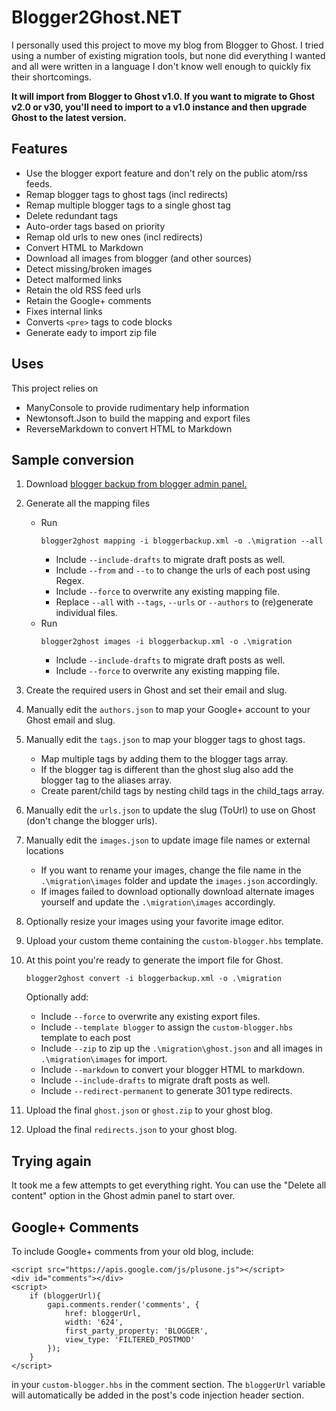 # Blogger2Ghost.NET

I personally used this project to move my blog from Blogger to Ghost. I tried using a number of 
existing migration tools, but none did everything I wanted and all were written in a language I 
don't know well enough to quickly fix their shortcomings.

**It will import from Blogger to Ghost v1.0. If you want to migrate to Ghost v2.0 or v30, you'll need to import to a v1.0 instance and then upgrade Ghost to the latest version.**

## Features

 - Use the blogger export feature and don't rely on the public atom/rss feeds.
 - Remap blogger tags to ghost tags (incl redirects)
 - Remap multiple blogger tags to a single ghost tag
 - Delete redundant tags
 - Auto-order tags based on priority
 - Remap old urls to new ones (incl redirects)
 - Convert HTML to Markdown
 - Download all images from blogger (and other sources)
 - Detect missing/broken images
 - Detect malformed links
 - Retain the old RSS feed urls
 - Retain the Google+ comments
 - Fixes internal links
 - Converts `<pre>` tags to code blocks
 - Generate eady to import zip file

## Uses

This project relies on 

 - ManyConsole to provide rudimentary help information
 - Newtonsoft.Json to build the mapping and export files
 - ReverseMarkdown to convert HTML to Markdown

## Sample conversion

 1. Download [blogger backup from blogger admin panel.](https://www.blogger.com/blogger.g#othersettings)
 2. Generate all the mapping files
    * Run 
       ```
      blogger2ghost mapping -i bloggerbackup.xml -o .\migration --all
      ```
       * Include `--include-drafts` to migrate draft posts as well.
       * Include `--from` and `--to` to change the urls of each post using Regex.
       * Include `--force` to overwrite any existing mapping file.
       * Replace `--all` with `--tags`, `--urls` or `--authors` to (re)generate individual files.
    * Run 
       ```
      blogger2ghost images -i bloggerbackup.xml -o .\migration
      ```
       * Include `--include-drafts` to migrate draft posts as well.
       * Include `--force` to overwrite any existing mapping file.
 3. Create the required users in Ghost and set their email and slug.
 4. Manually edit the `authors.json` to map your Google+ account to your Ghost email and slug.
 5. Manually edit the `tags.json` to map your blogger tags to ghost tags.
    * Map multiple tags by adding them to the blogger tags array.
    * If the blogger tag is different than the ghost slug also add the blogger tag to the aliases array.
    * Create parent/child tags by nesting child tags in the child_tags array.
 6. Manually edit the `urls.json` to update the slug (ToUrl) to use on Ghost (don't change the blogger urls).
 7. Manually edit the `images.json` to update image file names or external locations
    * If you want to rename your images, change the file name in the `.\migration\images` folder and update the `images.json` accordingly.
    * If images failed to download optionally download alternate images yourself and update the `.\migration\images` accordingly.
 8. Optionally resize your images using your favorite image editor.
 9. Upload your custom theme containing the `custom-blogger.hbs` template.
 9. At this point you're ready to generate the import file for Ghost.
    
    ```
    blogger2ghost convert -i bloggerbackup.xml -o .\migration 
    ```    

    Optionally add:
     * Include `--force` to overwrite any existing export files.
     * Include `--template blogger` to assign the `custom-blogger.hbs` template to each post
     * Include `--zip` to zip up the `.\migration\ghost.json` and all images in `.\migration\images` for import.
     * Include `--markdown` to convert your blogger HTML to markdown.
     * Include `--include-drafts` to migrate draft posts as well.
     * Include `--redirect-permanent` to generate 301 type redirects.
 10. Upload the final `ghost.json` or `ghost.zip` to your ghost blog.
 11. Upload the final `redirects.json` to your ghost blog.
 
## Trying again

It took me a few attempts to get everything right. You can use the "Delete all content" option in the Ghost admin panel to start over.

## Google+ Comments

To include Google+ comments from your old blog, include:

```
<script src="https://apis.google.com/js/plusone.js"></script>
<div id="comments"></div>
<script>
    if (bloggerUrl){
		gapi.comments.render('comments', {
    		href: bloggerUrl,
    		width: '624',
    		first_party_property: 'BLOGGER',
    		view_type: 'FILTERED_POSTMOD'
		});
    }
</script>
```

in your `custom-blogger.hbs` in the comment section. The `bloggerUrl` variable will automatically be added in the post's code injection header section.
